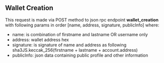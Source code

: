 ## Wallet Creation
This request is made via POST method to json rpc endpoint **wallet_creation** with following params in order [name, address, signature, publicInfo] where:
- name: is combination of firstname and lastname OR username only
- address: wallet address hex
- signature: is signature of name and address as following sha3JS.keccak_256(firstname + lastname + account.address)
- publicInfo: json data containing public profile and other information
